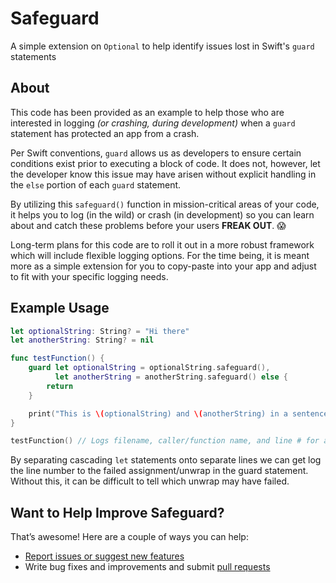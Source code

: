 # Safeguard
A simple extension on `Optional` to help identify issues lost in Swift's `guard` statements

## About
This code has been provided as an example to help those who are interested in logging *(or crashing, during development)* when a `guard` statement has protected an app from a crash.

Per Swift conventions, `guard` allows us as developers to ensure certain conditions exist prior to executing a block of code. It does not, however, let the developer know this issue may have arisen without explicit handling in the `else` portion of each `guard` statement.

By utilizing this `safeguard()` function in mission-critical areas of your code, it helps you to log (in the wild) or crash (in development) so you can learn about and catch these problems before your users **FREAK OUT**. 😱

Long-term plans for this code are to roll it out in a more robust framework which will include flexible logging options. For the time being, it is meant more as a simple extension for you to copy-paste into your app and adjust to fit with your specific logging needs.

## Example Usage
```Swift
let optionalString: String? = "Hi there"
let anotherString: String? = nil

func testFunction() {
    guard let optionalString = optionalString.safeguard(),
          let anotherString = anotherString.safeguard() else {
        return
    }

    print("This is \(optionalString) and \(anotherString) in a sentence.")
}

testFunction() // Logs filename, caller/function name, and line # for anotherString
```
By separating cascading `let` statements onto separate lines we can get log the line number to the failed assignment/unwrap in the guard statement. Without this, it can be difficult to tell which unwrap may have failed.

## Want to Help Improve Safeguard?

That’s awesome! Here are a couple of ways you can help:

 * [Report issues or suggest new features](https://github.com/namolnad/safeguard/issues)
 * Write bug fixes and improvements and submit [pull requests](https://github.com/namolnad/safeguard/pulls)
